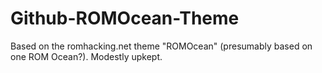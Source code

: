 # Github-ROMOcean-Theme
Based on the romhacking.net theme "ROMOcean" (presumably based on one ROM Ocean?). Modestly upkept.
